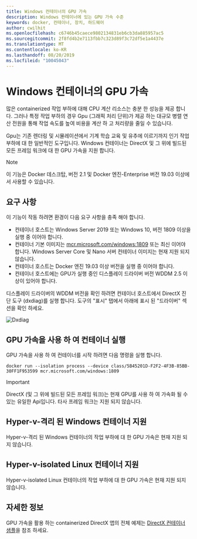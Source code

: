 ```yaml
---
title: Windows 컨테이너의 GPU 가속
description: Windows 컨테이너에 있는 GPU 가속 수준
keywords: docker, 컨테이너, 장치, 하드웨어
author: cwilhit
ms.openlocfilehash: c6746b45caece9802134831eb6cb3da885957ac5
ms.sourcegitcommit: 2f8fd4b2e7113fbb7c323d89f3c72df5e1a4437e
ms.translationtype: MT
ms.contentlocale: ko-KR
ms.lasthandoff: 08/20/2019
ms.locfileid: "10045043"
---
```

# <a name="gpu-acceleration-in-windows-containers"></a>Windows 컨테이너의 GPU 가속

많은 containerized 작업 부하에 대해 CPU 계산 리소스는 충분 한 성능을 제공 합니다. 그러나 특정 작업 부하의 경우 Gpu (그래픽 처리 단위)가 제공 하는 대규모 병렬 연산 전원을 통해 작업 속도를 높여 비용을 계산 하 고 처리량을 줄일 수 있습니다.

Gpu는 기존 렌더링 및 시뮬레이션에서 기계 학습 교육 및 유추에 이르기까지 인기 작업 부하에 대 한 일반적인 도구입니다. Windows 컨테이너는 DirectX 및 그 위에 빌드된 모든 프레임 워크에 대 한 GPU 가속을 지원 합니다.

> [!NOTE]
> 이 기능은 Docker 데스크탑, 버전 2.1 및 Docker 엔진-Enterprise 버전 19.03 이상에서 사용할 수 있습니다.

## <a name="requirements"></a>요구 사항

이 기능이 작동 하려면 환경이 다음 요구 사항을 충족 해야 합니다.

- 컨테이너 호스트는 Windows Server 2019 또는 Windows 10, 버전 1809 이상을 실행 중 이어야 합니다.
- 컨테이너 기본 이미지는 [mcr.microsoft.com/windows:1809](https://hub.docker.com/_/microsoft-windowsfamily-windows) 또는 최신 이어야 합니다. Windows Server Core 및 Nano 서버 컨테이너 이미지는 현재 지원 되지 않습니다.
- 컨테이너 호스트는 Docker 엔진 19.03 이상 버전을 실행 중 이어야 합니다.
- 컨테이너 호스트에는 GPU가 실행 중인 디스플레이 드라이버 버전 WDDM 2.5 이상이 있어야 합니다.

디스플레이 드라이버의 WDDM 버전을 확인 하려면 컨테이너 호스트에서 DirectX 진단 도구 (dxdiag)를 실행 합니다. 도구의 "표시" 탭에서 아래에 표시 된 "드라이버" 섹션을 확인 하세요.

![Dxdiag](media/dxdiag.png)

## <a name="run-a-container-with-gpu-acceleration"></a>GPU 가속을 사용 하 여 컨테이너 실행

GPU 가속을 사용 하 여 컨테이너를 시작 하려면 다음 명령을 실행 합니다.

```shell
docker run --isolation process --device class/5B45201D-F2F2-4F3B-85BB-30FF1F953599 mcr.microsoft.com/windows:1809
```

> [!IMPORTANT]
> DirectX (및 그 위에 빌드된 모든 프레임 워크)는 현재 GPU를 사용 하 여 가속화 될 수 있는 유일한 Api입니다. 타사 프레임 워크는 지원 되지 않습니다.

## <a name="hyper-v-isolated-windows-container-support"></a>Hyper-v-격리 된 Windows 컨테이너 지원

Hyper-v-격리 된 Windows 컨테이너의 작업 부하에 대 한 GPU 가속은 현재 지원 되지 않습니다.

## <a name="hyper-v-isolated-linux-container-support"></a>Hyper-v-isolated Linux 컨테이너 지원

Hyper-v-isolated Linux 컨테이너의 작업 부하에 대 한 GPU 가속은 현재 지원 되지 않습니다.

## <a name="more-information"></a>자세한 정보

GPU 가속을 활용 하는 containerized DirectX 앱의 전체 예제는 [DirectX 컨테이너 샘플](https://github.com/MicrosoftDocs/Virtualization-Documentation/tree/master/windows-container-samples/directx)을 참조 하세요.
